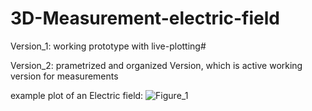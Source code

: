 # 3D-Measurement-electric-field

Version_1: working prototype with live-plotting#

Version_2: prametrized and organized Version, which is active working version for measurements


example plot of an Electric field:
![Figure_1](https://github.com/fabipfeif/3D-Measurement-electric-field/assets/74175600/d61b6b72-cce9-43eb-955e-911dbacef4fc)

